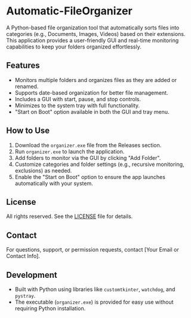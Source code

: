 # Automatic-FileOrganizer

A Python-based file organization tool that automatically sorts files into categories (e.g., Documents, Images, Videos) based on their extensions. This application provides a user-friendly GUI and real-time monitoring capabilities to keep your folders organized effortlessly.

## Features
- Monitors multiple folders and organizes files as they are added or renamed.
- Supports date-based organization for better file management.
- Includes a GUI with start, pause, and stop controls.
- Minimizes to the system tray with full functionality.
- "Start on Boot" option available in both the GUI and tray menu.

## How to Use
1. Download the `organizer.exe` file from the Releases section.
2. Run `organizer.exe` to launch the application.
3. Add folders to monitor via the GUI by clicking "Add Folder".
4. Customize categories and folder settings (e.g., recursive monitoring, exclusions) as needed.
5. Enable the "Start on Boot" option to ensure the app launches automatically with your system.

## License
All rights reserved. See the [LICENSE](LICENSE) file for details.

## Contact
For questions, support, or permission requests, contact [Your Email or Contact Info].

## Development
- Built with Python using libraries like `customtkinter`, `watchdog`, and `pystray`.
- The executable (`organizer.exe`) is provided for easy use without requiring Python installation.
